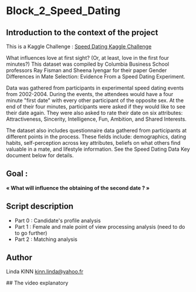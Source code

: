 # Block_2_Speed_Dating

## Introduction to the context of the project
This is a Kaggle Challenge : [Speed Dating Kaggle Challenge](https://www.kaggle.com/datasets/annavictoria/speed-dating-experiment)

What influences love at first sight? (Or, at least, love in the first four minutes?) This dataset was compiled by Columbia Business School professors Ray Fisman and Sheena Iyengar for their paper Gender Differences in Mate Selection: Evidence From a Speed Dating Experiment.

Data was gathered from participants in experimental speed dating events from 2002-2004. During the events, the attendees would have a four minute "first date" with every other participant of the opposite sex. At the end of their four minutes, participants were asked if they would like to see their date again. They were also asked to rate their date on six attributes: Attractiveness, Sincerity, Intelligence, Fun, Ambition, and Shared Interests.

The dataset also includes questionnaire data gathered from participants at different points in the process. These fields include: demographics, dating habits, self-perception across key attributes, beliefs on what others find valuable in a mate, and lifestyle information. See the Speed Dating Data Key document below for details.

## Goal : 

**« What will influence the obtaining of the second date ? »**

## Script description

- Part 0 : Candidate's profile analysis
- Part 1 : Female and male point of view processing analysis (need to do to go further)
- Part 2 : Matching analysis

## Author

Linda KINN 
kinn.linda@yahoo.fr

## The video explanatory
